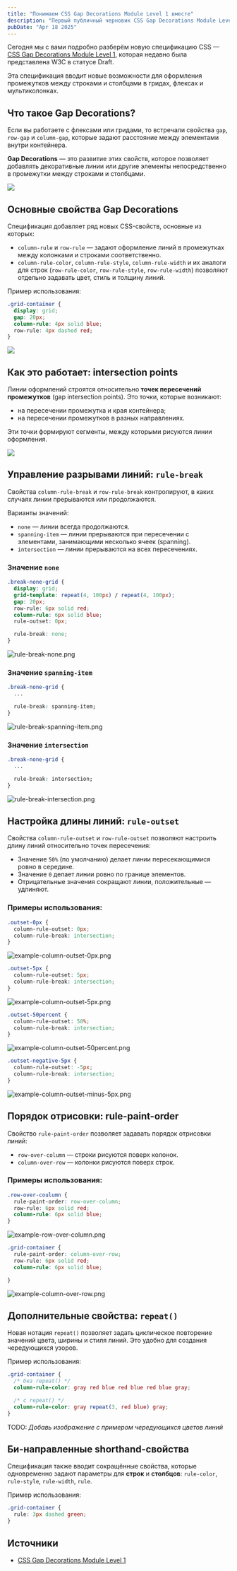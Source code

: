```yaml
---
title: "Понимаем CSS Gap Decorations Module Level 1 вместе"
description: "Первый публичный черновик CSS Gap Decorations Module Level 1 (17 апреля 2025) описывает новые свойства row‑rule и column‑rule, позволяющие рисовать линии‑разделители в промежутках гридов, флексов и мультиколонок. Документ уточняет, как задавать цвет, стиль, ширину и порядок прорисовки таких декораций, а также как разбивать их на сегменты и смещать концовки. Спецификация расширяет существующие возможности column‑gap/row‑gap, делая оформление «гаттеров» гибким и единообразным для разных типов раскладок."
pubDate: "Apr 18 2025"
---
```


Сегодня мы с вами подробно разберём новую спецификацию CSS — [CSS Gap Decorations Module Level 1](https://www.w3.org/TR/2025/WD-css-gaps-1-20250417/), которая недавно была представлена W3C в статусе Draft.

Эта спецификация вводит новые возможности для оформления промежутков между строками и столбцами в гридах, флексах и мультиколонках.

## Что такое Gap Decorations?

Если вы работаете с флексами или гридами, то встречали свойства `gap`, `row-gap` и `column-gap`, которые задают расстояние между элементами внутри контейнера.

**Gap Decorations** — это развитие этих свойств, которое позволяет добавлять декоративные линии или другие элементы непосредственно в промежутки между строками и столбцами.

![](grid-example.jpg)

## Основные свойства Gap Decorations

Спецификация добавляет ряд новых CSS-свойств, основные из которых:
- `column-rule` и `row-rule` — задают оформление линий в промежутках между колонками и строками соответственно.
- `column-rule-color`, `column-rule-style`, `column-rule-width` и их аналоги для строк (`row-rule-color`, `row-rule-style`, `row-rule-width`) позволяют отдельно задавать цвет, стиль и толщину линий.

Пример использования:
```css
.grid-container {
  display: grid;
  gap: 20px;
  column-rule: 4px solid blue;
  row-rule: 4px dashed red;
}
```

![](-rule.jpg)

## Как это работает: intersection points

Линии оформлений строятся относительно **точек пересечений промежутков** (gap intersection points). Это точки, которые возникают:
- на пересечении промежутка и края контейнера;
- на пересечении промежутков в разных направлениях.

Эти точки формируют сегменты, между которыми рисуются линии оформления.

![](intersection-points.jpg)

## Управление разрывами линий: `rule-break`

Свойства `column-rule-break` и `row-rule-break` контролируют, в каких случаях линии прерываются или продолжаются.

Варианты значений:
- `none` — линии всегда продолжаются.
- `spanning-item` — линии прерываются при пересечении с элементами, занимающими несколько ячеек (spanning).
- `intersection` — линии прерываются на всех пересечениях.

### Значение `none`
```css
.break-none-grid {
  display: grid;
  grid-template: repeat(4, 100px) / repeat(4, 100px);
  gap: 20px;
  row-rule: 6px solid red;
  column-rule: 6px solid blue;
  rule-outset: 0px;

  rule-break: none;
}
```

![rule-break-none.png](rule-break-none.jpg)

### Значение `spanning-item`
```css
.break-none-grid {
  ...

  rule-break: spanning-item;
}
```

![rule-break-spanning-item.png](rule-break-spanning-item.jpg)

### Значение `intersection`
```css
.break-none-grid {
  ...

  rule-break: intersection;
}
```

![rule-break-intersection.png](rule-break-intersection.jpg)

## Настройка длины линий: `rule-outset`

Свойства `column-rule-outset` и `row-rule-outset` позволяют настроить длину линий относительно точек пересечения:

- Значение `50%` (по умолчанию) делает линии пересекающимися ровно в середине.
- Значение `0` делает линии ровно по границе элементов.
- Отрицательные значения сокращают линии, положительные — удлиняют.

### Примеры использования:
```css
.outset-0px {
  column-rule-outset: 0px;
  column-rule-break: intersection;
}
```

![example-column-outset-0px.png](example-column-outset-0px.png)

```css
.outset-5px {
  column-rule-outset: 5px;
  column-rule-break: intersection;
}
```

![example-column-outset-5px.png](example-column-outset-5px.png)

```css
.outset-50percent {
  column-rule-outset: 50%;
  column-rule-break: intersection;
}
```

![example-column-outset-50percent.png](example-column-outset-50percent.png)

```css
.outset-negative-5px {
  column-rule-outset: -5px;
  column-rule-break: intersection;
}
```

![example-column-outset-minus-5px.png](example-column-outset-minus-5px.png)

## Порядок отрисовки: rule-paint-order
Свойство `rule-paint-order` позволяет задавать порядок отрисовки линий:
- `row-over-column` — строки рисуются поверх колонок.
- `column-over-row` — колонки рисуются поверх строк.

### Примеры использования:
```css
.row-over-coulumn {
  rule-paint-order: row-over-column;
  row-rule: 6px solid red;
  column-rule: 6px solid blue;
}
```

![example-row-over-column.png](example-row-over-column.png)

```css
.grid-container {
  rule-paint-order: column-over-row;
  row-rule: 6px solid red;
  column-rule: 6px solid blue;

}
```

![example-column-over-row.png](example-column-over-row.png)

## Дополнительные свойства: `repeat()`
Новая нотация `repeat()` позволяет задать циклическое повторение значений цвета, ширины и стиля линий. Это удобно для создания чередующихся узоров.

Пример использования:
```css
.grid-container {
  /* без repeat() */
  column-rule-color: gray red blue red blue red blue gray;

  /* с repeat() */
  column-rule-color: gray repeat(3, red blue) gray;
}
```

TODO: *Добавь изображение с примером чередующихся цветов линий*

## Би-направленные shorthand-свойства
Спецификация также вводит сокращённые свойства, которые одновременно задают параметры для **строк** и **столбцов**: `rule-color`, `rule-style`, `rule-width`, `rule`.

Пример использования:
```css
.grid-container {
  rule: 3px dashed green;
}
```

## Источники
- [CSS Gap Decorations Module Level 1](https://www.w3.org/TR/2025/WD-css-gaps-1-20250417/)
